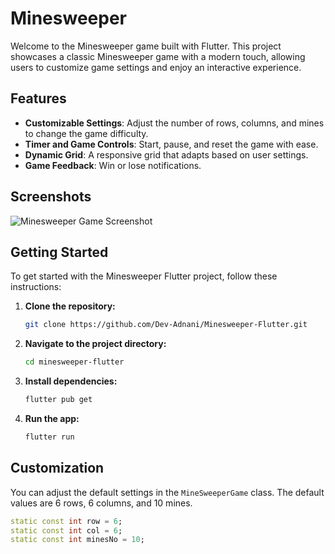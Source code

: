# Minesweeper

Welcome to the Minesweeper game built with Flutter. This project showcases a classic Minesweeper game with a modern touch, allowing users to customize game settings and enjoy an interactive experience.

## Features

- **Customizable Settings**: Adjust the number of rows, columns, and mines to change the game difficulty.
- **Timer and Game Controls**: Start, pause, and reset the game with ease.
- **Dynamic Grid**: A responsive grid that adapts based on user settings.
- **Game Feedback**: Win or lose notifications.

## Screenshots

![Minesweeper Game Screenshot](https://i.imgur.com/Lceb8mf.png)

## Getting Started

To get started with the Minesweeper Flutter project, follow these instructions:

1. **Clone the repository:**

    ```bash
    git clone https://github.com/Dev-Adnani/Minesweeper-Flutter.git
    ```

2. **Navigate to the project directory:**

    ```bash
    cd minesweeper-flutter
    ```

3. **Install dependencies:**

    ```bash
    flutter pub get
    ```

4. **Run the app:**

    ```bash
    flutter run
    ```

## Customization

You can adjust the default settings in the `MineSweeperGame` class. The default values are 6 rows, 6 columns, and 10 mines.

```dart
static const int row = 6;
static const int col = 6;
static const int minesNo = 10;
